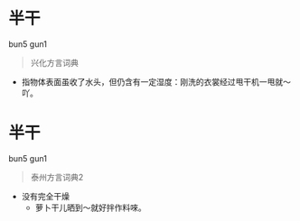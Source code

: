 # 半干
bun5 gun1
> 兴化方言词典
- 指物体表面虽收了水头，但仍含有一定湿度：刚洗的衣裳经过甩干机一甩就～吖。

# 半干
bun5 gun1
> 泰州方言词典2
- 没有完全干燥
  - 萝卜干儿晒到～就好拌作料唻。
